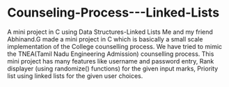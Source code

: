# Counseling-Process---Linked-Lists
A mini project in C using Data Structures-Linked Lists
Me and my friend Abhinand.G made a mini project in C which is basically a small scale implementation of the College counselling process.
We have tried to mimic the TNEA(Tamil Nadu Engineering Admission) counselling process.
This mini project has many features like username and password entry, Rank displayer (using randomize() functions) for the given input marks, Priority list using linked lists for the given user choices.
